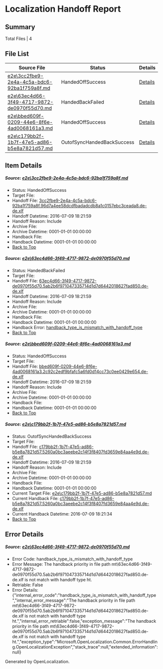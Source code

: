 # <a name='report-top'></a> Localization Handoff Report

## Summary
 Total Files | 4

## File List
 Source File | Status | Details 
 ----------- | ------ | ------- 
 [e2e\3cc2fbe9-2e4a-4c5a-bdc6-92ba1f759a8f.md](https://github.com/OpenLocalizationTestOrg/oltest/blob/c09e38bd1add2fb55039ba75c3e181edb4e22137/e2e/3cc2fbe9-2e4a-4c5a-bdc6-92ba1f759a8f.md) | HandedOffSuccess | [Details](#aacfbe2294ac6333824538343f1d22a9bc6b65294)
 [e2e\63ec4d66-3f49-4717-9872-de0970f55d70.md](https://github.com/OpenLocalizationTestOrg/oltest/blob/5989cf0e3fba1f59c0156392e06d59bfbcf95fa8/e2e/63ec4d66-3f49-4717-9872-de0970f55d70.md) | HandedBackFailed | [Details](#d1b6225730b72970c00fc4fd987c7c81910712ca7)
 [e2e\bbed609f-0209-44e6-8f6e-4ad0068161a3.md](https://github.com/OpenLocalizationTestOrg/oltest/blob/43a73d309c2be460e1dba9c7074486bb090a12ca/e2e/bbed609f-0209-44e6-8f6e-4ad0068161a3.md) | HandedOffSuccess | [Details](#99a1c20751983df56880d5efe9f2f6e0f4a4c7889)
 [e2e\c179bb2f-1b7f-47e5-ad86-b5e8a7821d57.md](https://github.com/OpenLocalizationTestOrg/oltest/blob/5b801da6b18ec34a5ae9ae80d0012bc62f86a996/e2e/c179bb2f-1b7f-47e5-ad86-b5e8a7821d57.md) | OutofSyncHandedBackSuccess | [Details](#2d53ac05b2abac6960c122e2978c1bf763ece92710)

## Item Details
##### <a name='aacfbe2294ac6333824538343f1d22a9bc6b65294'></a> Source: [e2e\3cc2fbe9-2e4a-4c5a-bdc6-92ba1f759a8f.md](https://github.com/OpenLocalizationTestOrg/oltest/blob/c09e38bd1add2fb55039ba75c3e181edb4e22137/e2e/3cc2fbe9-2e4a-4c5a-bdc6-92ba1f759a8f.md)
* Status: HandedOffSuccess
* Target File: 
* Handoff File: [3cc2fbe9-2e4a-4c5a-bdc6-92ba1f759a8f.96d7a4ee58dcdfbadadcdb8a1c0157ebc3ceada8.de-de.xlf](https://github.com/OpenLocalizationTestOrg/olhandoff-e2e/blob/4f62d4bb2776750f899953bfd1aae01acd09f8f7/ol-handoff/OpenLocalizationTestOrg/oltest-dede-fly/ci/ht/3cc2fbe9-2e4a-4c5a-bdc6-92ba1f759a8f.96d7a4ee58dcdfbadadcdb8a1c0157ebc3ceada8.de-de.xlf)
* Handoff Datetime: 2016-07-09 18:21:59
* Handoff Reason: Include
* Archive File: 
* Archive Datetime: 0001-01-01 00:00:00
* Handback File: 
* Handback Datetime: 0001-01-01 00:00:00
* [Back to Top](#report-top)

##### <a name='d1b6225730b72970c00fc4fd987c7c81910712ca7'></a> Source: [e2e\63ec4d66-3f49-4717-9872-de0970f55d70.md](https://github.com/OpenLocalizationTestOrg/oltest/blob/5989cf0e3fba1f59c0156392e06d59bfbcf95fa8/e2e/63ec4d66-3f49-4717-9872-de0970f55d70.md)
* Status: HandedBackFailed
* Target File: 
* Handoff File: [63ec4d66-3f49-4717-9872-de0970f55d70.5ab2b6f971047335714d1d7d6442018627fad850.de-de.xlf](https://github.com/OpenLocalizationTestOrg/olhandoff-e2e/blob/4f62d4bb2776750f899953bfd1aae01acd09f8f7/ol-handoff/OpenLocalizationTestOrg/oltest-dede-fly/ci/ht/63ec4d66-3f49-4717-9872-de0970f55d70.5ab2b6f971047335714d1d7d6442018627fad850.de-de.xlf)
* Handoff Datetime: 2016-07-09 18:21:59
* Handoff Reason: Include
* Archive File: 
* Archive Datetime: 0001-01-01 00:00:00
* Handback File: 
* Handback Datetime: 0001-01-01 00:00:00
* Handback Error: [handback_type_is_mismatch_with_handoff_type](#d1b6225730b72970c00fc4fd987c7c81910712ca7handback_type_is_mismatch_with_handoff_type)
* [Back to Top](#report-top)

##### <a name='99a1c20751983df56880d5efe9f2f6e0f4a4c7889'></a> Source: [e2e\bbed609f-0209-44e6-8f6e-4ad0068161a3.md](https://github.com/OpenLocalizationTestOrg/oltest/blob/43a73d309c2be460e1dba9c7074486bb090a12ca/e2e/bbed609f-0209-44e6-8f6e-4ad0068161a3.md)
* Status: HandedOffSuccess
* Target File: 
* Handoff File: [bbed609f-0209-44e6-8f6e-4ad0068161a3.2c92c2edf9bfafc5a6fd0d14cc73c0ee0429e654.de-de.xlf](https://github.com/OpenLocalizationTestOrg/olhandoff-e2e/blob/4f62d4bb2776750f899953bfd1aae01acd09f8f7/ol-handoff/OpenLocalizationTestOrg/oltest-dede-fly/ci/ht/bbed609f-0209-44e6-8f6e-4ad0068161a3.2c92c2edf9bfafc5a6fd0d14cc73c0ee0429e654.de-de.xlf)
* Handoff Datetime: 2016-07-09 18:21:59
* Handoff Reason: Include
* Archive File: 
* Archive Datetime: 0001-01-01 00:00:00
* Handback File: 
* Handback Datetime: 0001-01-01 00:00:00
* [Back to Top](#report-top)

##### <a name='2d53ac05b2abac6960c122e2978c1bf763ece92710'></a> Source: [e2e\c179bb2f-1b7f-47e5-ad86-b5e8a7821d57.md](https://github.com/OpenLocalizationTestOrg/oltest/blob/5b801da6b18ec34a5ae9ae80d0012bc62f86a996/e2e/c179bb2f-1b7f-47e5-ad86-b5e8a7821d57.md)
* Status: OutofSyncHandedBackSuccess
* Target File: 
* Handoff File: [c179bb2f-1b7f-47e5-ad86-b5e8a7821d57.5260a0bc3aeebe2c14f3f8407fd3659e84aa4e9d.de-de.xlf](https://github.com/OpenLocalizationTestOrg/olhandoff-e2e/blob/4f62d4bb2776750f899953bfd1aae01acd09f8f7/ol-handoff/OpenLocalizationTestOrg/oltest-dede-fly/ci/ht/c179bb2f-1b7f-47e5-ad86-b5e8a7821d57.5260a0bc3aeebe2c14f3f8407fd3659e84aa4e9d.de-de.xlf)
* Handoff Datetime: 2016-07-09 18:21:59
* Handoff Reason: Include
* Archive File: 
* Archive Datetime: 0001-01-01 00:00:00
* Handback File: 
* Handback Datetime: 0001-01-01 00:00:00
* Current Target File: [e2e\c179bb2f-1b7f-47e5-ad86-b5e8a7821d57.md](https://github.com/OpenLocalizationTestOrg/oltest-dede-fly/blob/89c0d07cda08db6966db1c1b08e9ec6a78245295/e2e/c179bb2f-1b7f-47e5-ad86-b5e8a7821d57.md)
* Current Handback File: [c179bb2f-1b7f-47e5-ad86-b5e8a7821d57.5260a0bc3aeebe2c14f3f8407fd3659e84aa4e9d.de-de.xlf](https://github.com/OpenLocalizationTestOrg/olhandback-e2e/blob/8c67be5f70a9b63030066c662c174f956df20218/ol-handback/OpenLocalizationTestOrg/oltest-dede-fly/ci/c179bb2f-1b7f-47e5-ad86-b5e8a7821d57.5260a0bc3aeebe2c14f3f8407fd3659e84aa4e9d.de-de.xlf)
* Current Handback Datetime: 2016-07-09 18:21:34
* [Back to Top](#report-top)


## Error Details
##### <a name='d1b6225730b72970c00fc4fd987c7c81910712ca7handback_type_is_mismatch_with_handoff_type'></a> Source: [e2e\63ec4d66-3f49-4717-9872-de0970f55d70.md](#d1b6225730b72970c00fc4fd987c7c81910712ca7)
* Error Code: handback_type_is_mismatch_with_handoff_type
* Error Message: The handback priority in file path mt\63ec4d66-3f49-4717-9872-de0970f55d70.5ab2b6f971047335714d1d7d6442018627fad850.de-de.xlf is not match with handoff type ht.
* Retriable: False
* Error Details: {"internal_error_code":"handback_type_is_mismatch_with_handoff_type","internal_error_message":"The handback priority in file path mt\\63ec4d66-3f49-4717-9872-de0970f55d70.5ab2b6f971047335714d1d7d6442018627fad850.de-de.xlf is not match with handoff type ht.","internal_error_retriable":false,"exception_message":"The handback priority in file path mt\\63ec4d66-3f49-4717-9872-de0970f55d70.5ab2b6f971047335714d1d7d6442018627fad850.de-de.xlf is not match with handoff type ht.","exception_type":"Microsoft.OpenLocalization.Common.ErrorHandling.OpenLocalizationException","stack_trace":null,"extended_information":null}


Generated by OpenLocalization.
